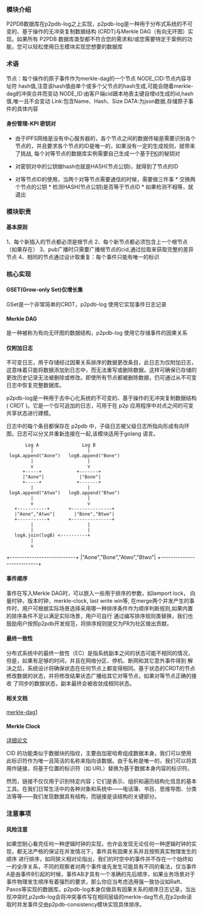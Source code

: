 

### 模块介绍
P2PDB数据库在p2pdb-log之上实现，p2pdb-log是一种用于分布式系统的不可变的、基于操作的无冲突复制数据结构 (CRDT)与Merkle DAG（有向无环图）实现。如果所有 P2PDB 数据库类型都不符合您的需求和/或您需要特定于案例的功能，您可以轻松使用日志模块实现您想要的数据库

### 术语
节点：每个操作的原子事件作为merkle-dag的一个节点
NODE_CID:节点内容寻址符 hash值,注意该hash值由单个或多个父节点的hash生成,可能会随着merkle-dag的冲突合并而变动
NODE_ID:由客户端cid跟本地表主键自增id生成的id,hash值,唯一且不会变动
Link:包含Name、Hash、Size
DATA:为json数据,存储原子事件的具体内容

#### 身份管理-KPI 密钥对
* 由于IPFS网络是没有中心服务器的，各个节点之间的数据传输是需要识别各个节点的，并且要求各个节点的ID是唯一的，如果没有一定的生成规则，就带来了挑战,
每个对等节点的数据库实例需要自己生成一个基于[PKI](https://en.wikipedia.org/wiki/Public_key_infrastructure)的秘钥对
* 对密钥对中的公钥做hash也就是HASH(节点公钥)，就得到了节点的ID

* 对等节点ID的使用，当两个对等节点需要通信的时候，需要做三件事
      * 交换两个节点的公钥
      * 检测HASH(节点公钥)是否等于节点ID
      * 如果检测不相等，就退出
      

### 模块职责
#### 基本原则
1、每个新插入的节点都必须是根节点
2、每个新节点都必须包含上一个根节点（如果存在）
3、pub广播时只需要广播根节点的cid,通过拉取来获取完整的差异节点
4、相同的节点通过设计取重复：每个事件只能有唯一的标识


### 核心实现

#### GSET(Grow-only Set)仅增长集
GSet是一个非常简单的CRDT，p2pdb-log 使用它实现事件日志记录



#### Merkle DAG 
是一种被称为有向无环图的数据结构，p2pdb-log 使用它存储事件的因果关系


#### 仅附加日志
不可变日志，用于存储经过因果关系排序的数据更改条目，此日志为仅附加日志，这意味着只能将数据添加到日志中，而无法重写或删除数据。这样可确保已存储的更改历史记录无法被删除或修改。即使所有节点都被删除数据，仍可通过从不可变日志中恢复完整数据库。

p2pdb-log是一种用于去中心化系统的不可变的、基于操作的无冲突复制数据结构 ( CRDT )。它是一个仅可追加的日志，可用于在 p2p 应用程序中对点之间的可变共享状态进行建模。

日志中的每个条目都保存在 p2pdb 中，子级日志被父级日志所指向形成有向环图，日志可以分叉并重新连接在一起,该模块适用于golang 语言。


           Log A                Log B             
             |                    |
     logA.append("Aone")   logB.append("Bone")  
             |                    |
             v                    v
          +-----+             +-------+
          |"Aone"|             |"Bone"|
          +-----+             +-------+
             |                    |
     logA.append("Atwo")   logB.append("Btwo")
             |                    |
             v                    v
       +-----------+       +---------------+
       |"Aone","Atwo"|       |"Bone","Btwo"|
       +-----------+       +---------------+
             |                    |
             |                    |
       logA.join(logB) <----------+
             |
             v
+---------------------------+
|"Aone","Bone","Atwo","Btwo"|
+---------------------------+

#### 事件顺序
事件在写入Merkle DAG时，可以嵌入一些用于排序的参数，如lamport lock， 向量时钟，版本时钟，merkle-clock, last write win等,
在merge两个并发产生的事件时，用户可根据实际场景选择采用哪一种排序条件作为顺序判断规则,如果内置的排序条件不足以满足实际场景，用户可自行
通过编写排序规则类替换，我们也鼓励用户按照p2pdb开发规范，将排序规则提交为PR为社区做出贡献。 

#### 最终一致性
分布式系统中的最终一致性（EC）是指系统副本之间的状态可能不相同的情况，但是，如果有足够的时间，并且在网络分区、停机、断网和其它意外事件得到
解决之后，系统设计将确保状态在任何节点上都变得相同。基于状态的CRDT的节点修改数据的状态，并将修改结果状态广播给其它对等节点，如果对等节点正确的接收
了同步的数据状态，副本最终会被收敛成相同状态。


#### 相关文档
[merkle-dag1](zh-cn/p2pdb-log/merkle-dag1.md)


#### Merkle Clock 
[详细论文](https://github.com/Rock-liyi/p2pdb/blob/master/doc/zh-cn/merkle-crdt.pdf)

CID 的功能类似于数据块的指纹，主要由加密哈希组成数据本身。我们可以使用此标识符作为唯一且简洁的名称来指向该数据。由于名称是唯一的，我们可以将其用作链接，将基于位置的标识符（如 URL）替换为基于数据本身内容的标识符。

然而，链接不仅仅用于识别特定内容；它们是表示、组织和遍历结构化信息的基本工具。在我们日常生活中的各种对象和系统中——电话簿、书目、思维导图、分类法等等——我们发现数据具有结构，而链接是该结构的关键部分。

### 注意事项

#### 风险注意
如果您耐心看完任何一种逻辑时钟的实现，也许会发现无论任何一种逻辑时钟的实现，都无法严格的保证在并发情况下，事件具有因果关系并且按照真实物理发生的顺序
进行排序，如同狭义相对论指出，我们的时空中的事件并不存在一个始终如一的全序关系，不同的观察者对两个事件谁先发生可能具有不同的看法，仅当事件A是由事件B引起的时候，事件AB才具有一个准确的先后顺序，如果业务场景对于事件物理发生顺序有着强烈的要求，那么你应当考虑选用强一致协议如Raft、Paxos等实现的数据库。p2pdb-log本身仅做具有因果关系的顺序日志记录，当出现冲突时,p2pdb-log会将冲突事件写在相同层级的merkle-dag节点,在p2pdb读取时并发事件交由p2pdb-consistency模块实现具体排序。








